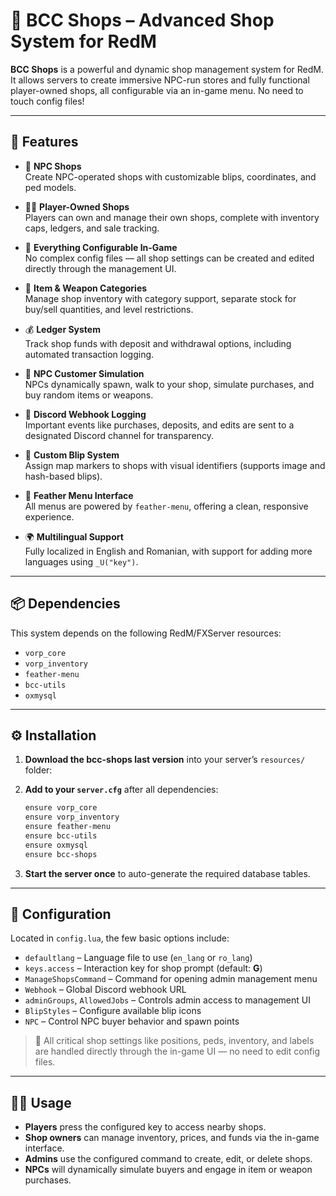 # 🛒 BCC Shops – Advanced Shop System for RedM

**BCC Shops** is a powerful and dynamic shop management system for RedM. It allows servers to create immersive NPC-run stores and fully functional player-owned shops, all configurable via an in-game menu. No need to touch config files!

---

## 🚀 Features

- 🧍 **NPC Shops**  
  Create NPC-operated shops with customizable blips, coordinates, and ped models.

- 🧑‍🌾 **Player-Owned Shops**  
  Players can own and manage their own shops, complete with inventory caps, ledgers, and sale tracking.

- 🔧 **Everything Configurable In-Game**  
  No complex config files — all shop settings can be created and edited directly through the management UI.

- 🧾 **Item & Weapon Categories**  
  Manage shop inventory with category support, separate stock for buy/sell quantities, and level restrictions.

- 💰 **Ledger System**  
  Track shop funds with deposit and withdrawal options, including automated transaction logging.

- 🤖 **NPC Customer Simulation**  
  NPCs dynamically spawn, walk to your shop, simulate purchases, and buy random items or weapons.

- 📢 **Discord Webhook Logging**  
  Important events like purchases, deposits, and edits are sent to a designated Discord channel for transparency.

- 🧭 **Custom Blip System**  
  Assign map markers to shops with visual identifiers (supports image and hash-based blips).

- 🧠 **Feather Menu Interface**  
  All menus are powered by `feather-menu`, offering a clean, responsive experience.

- 🌍 **Multilingual Support**  
  Fully localized in English and Romanian, with support for adding more languages using `_U("key")`.

---

## 📦 Dependencies

This system depends on the following RedM/FXServer resources:

- `vorp_core`
- `vorp_inventory`
- `feather-menu`
- `bcc-utils`
- `oxmysql`

---

## ⚙️ Installation

1. **Download the bcc-shops last version** into your server’s `resources/` folder:

2. **Add to your `server.cfg`** after all dependencies:
   ```txt
   ensure vorp_core
   ensure vorp_inventory
   ensure feather-menu
   ensure bcc-utils
   ensure oxmysql
   ensure bcc-shops
   ```

3. **Start the server once** to auto-generate the required database tables.

---

## 🔧 Configuration

Located in `config.lua`, the few basic options include:

- `defaultlang` – Language file to use (`en_lang` or `ro_lang`)
- `keys.access` – Interaction key for shop prompt (default: **G**)
- `ManageShopsCommand` – Command for opening admin management menu
- `Webhook` – Global Discord webhook URL
- `adminGroups`, `AllowedJobs` – Controls admin access to management UI
- `BlipStyles` – Configure available blip icons
- `NPC` – Control NPC buyer behavior and spawn points

> 📝 All critical shop settings like positions, peds, inventory, and labels are handled directly through the in-game UI — no need to edit config files.

---

## 🧑‍💼 Usage

- **Players** press the configured key to access nearby shops.
- **Shop owners** can manage inventory, prices, and funds via the in-game interface.
- **Admins** use the configured command to create, edit, or delete shops.
- **NPCs** will dynamically simulate buyers and engage in item or weapon purchases.
